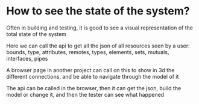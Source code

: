 # How to see the state of the system?

Often in building and testing, it is good to see a visual representation of the total state of the system

Here we can call the api to get all the json of all resources seen by a user: bounds, type, attributes, remotes, types, elements, sets, mutuals, interfaces, pipes

A browser page in another project can call on this to show in 3d the different connections, and be able to navigate through the model of it

The api can be called in the browser, then it can get the json, build the model or change it, and then the tester can see what happened 
